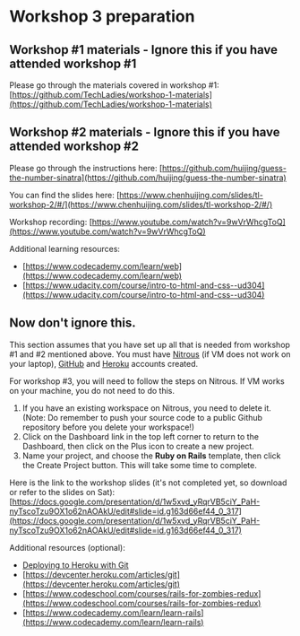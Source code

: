 # Workshop 3 preparation 

## Workshop #1 materials - Ignore this if you have attended workshop #1
Please go through the materials covered in workshop #1: [https://github.com/TechLadies/workshop-1-materials](https://github.com/TechLadies/workshop-1-materials)

## Workshop #2 materials - Ignore this if you have attended workshop #2
Please go through the instructions here: [https://github.com/huijing/guess-the-number-sinatra](https://github.com/huijing/guess-the-number-sinatra)

You can find the slides here: [https://www.chenhuijing.com/slides/tl-workshop-2/#/](https://www.chenhuijing.com/slides/tl-workshop-2/#/)

Workshop recording: [https://www.youtube.com/watch?v=9wVrWhcgToQ](https://www.youtube.com/watch?v=9wVrWhcgToQ) 

Additional learning resources:
* [https://www.codecademy.com/learn/web](https://www.codecademy.com/learn/web)
* [https://www.udacity.com/course/intro-to-html-and-css--ud304](https://www.udacity.com/course/intro-to-html-and-css--ud304)

## Now don't ignore this. 
This section assumes that you have set up all that is needed from workshop #1 and #2 mentioned above. You must have [Nitrous](https://www.nitrous.io/) (if VM does not work on your laptop), [GitHub](https://github.com) and [Heroku](https://www.heroku.com) accounts created.

For workshop #3, you will need to follow the steps on Nitrous. If VM works on your machine, you do not need to do this. 

1. If you have an existing workspace on Nitrous, you need to delete it. (Note: Do remember to push your source code to a public Github repository before you delete your workspace!)
2. Click on the Dashboard link in the top left corner to return to the Dashboard, then click on the Plus icon to create a new project.
3. Name your project, and choose the **Ruby on Rails** template, then click the Create Project button. This will take some time to complete.

Here is the link to the workshop slides (it's not completed yet, so download or refer to the slides on Sat): [https://docs.google.com/presentation/d/1w5xvd_yRqrVB5ciY_PaH-nyTscoTzu9OX1o62nAOAkU/edit#slide=id.g163d66ef44_0_317](https://docs.google.com/presentation/d/1w5xvd_yRqrVB5ciY_PaH-nyTscoTzu9OX1o62nAOAkU/edit#slide=id.g163d66ef44_0_317)

Additional resources (optional):
* [Deploying to Heroku with Git](https://www.youtube.com/watch?v=5kVtmnZNC8w)
* [https://devcenter.heroku.com/articles/git](https://devcenter.heroku.com/articles/git)
* [https://www.codeschool.com/courses/rails-for-zombies-redux](https://www.codeschool.com/courses/rails-for-zombies-redux)
* [https://www.codecademy.com/learn/learn-rails](https://www.codecademy.com/learn/learn-rails)

